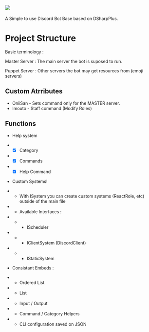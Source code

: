 # ![](https://i.imgur.com/D6rTqWW.png)
A Simple to use Discord Bot Base based on DSharpPlus.

# Project Structure
Basic terminology :

Master Server : The main server the bot is suposed to run.

Puppet Server : Other servers the bot may get resources from (emoji servers)

## Custom Atrributes
- OniiSan - Sets command only for the MASTER server.
 - Imouto - Staff command (Modify Roles)

## Functions 

 - Help system
 -  - [x] Category
 -  - [x] Commands
 -  - [x] Help Command
 
 - Custom Systems!
 - - With ISystem you can create custom systems (ReactRole, etc) outside of the main file 
 - - Available Interfaces :
 - - - IScheduler
 - - - IClientSystem (DiscordClient)
 - - - IStaticSystem

 - Consistant Embeds :
 - - Ordered List
 - - List
 - - Input / Output
 -  - Command / Category Helpers
 - - CLI configuration saved on JSON
